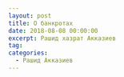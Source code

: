 ```yaml
---
layout: post
title: О банкротах
date: 2018-08-08 00:00:00
excerpt: Рашид хазрат Акказиев
tag:
categories:
  - Рашид Акказиев
---
```


<div id="vk_playlist_-148559660_8"></div>

<script type="text/javascript" src="https://vk.com/js/api/openapi.js?158"></script>

<script type="text/javascript">
  (function() {
    VK.Widgets.Playlist("vk_playlist_-148559660_8", -148559660, 8,'36cebc3f63769071e4');
  }());
</script>